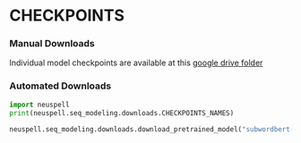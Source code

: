 
# CHECKPOINTS

### Manual Downloads
Individual model checkpoints are available at this [google drive folder](https://drive.google.com/drive/folders/1jgNpYe4TVSF4mMBVtFh4QfB2GovNPdh7?usp=sharing)

### Automated Downloads

```python
import neuspell
print(neuspell.seq_modeling.downloads.CHECKPOINTS_NAMES)
```
```python
neuspell.seq_modeling.downloads.download_pretrained_model("subwordbert-probwordnoise")
```